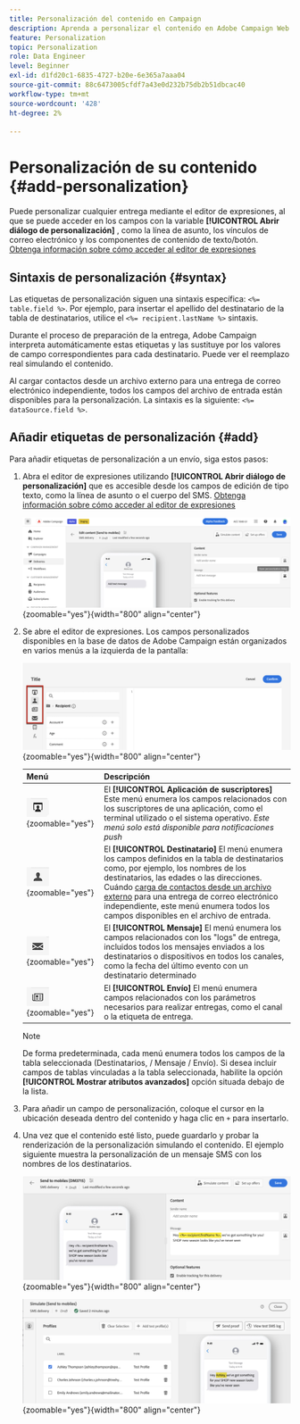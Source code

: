 ```yaml
---
title: Personalización del contenido en Campaign
description: Aprenda a personalizar el contenido en Adobe Campaign Web
feature: Personalization
topic: Personalization
role: Data Engineer
level: Beginner
exl-id: d1fd20c1-6835-4727-b20e-6e365a7aaa04
source-git-commit: 88c6473005cfdf7a43e0d232b75db2b51dbcac40
workflow-type: tm+mt
source-wordcount: '428'
ht-degree: 2%

---
```



# Personalización de su contenido {#add-personalization}

Puede personalizar cualquier entrega mediante el editor de expresiones, al que se puede acceder en los campos con la variable **[!UICONTROL Abrir diálogo de personalización]** , como la línea de asunto, los vínculos de correo electrónico y los componentes de contenido de texto/botón. [Obtenga información sobre cómo acceder al editor de expresiones](gs-personalization.md/#access)

## Sintaxis de personalización {#syntax}

Las etiquetas de personalización siguen una sintaxis específica: `<%= table.field %>`. Por ejemplo, para insertar el apellido del destinatario de la tabla de destinatarios, utilice el `<%= recipient.lastName %>` sintaxis.

Durante el proceso de preparación de la entrega, Adobe Campaign interpreta automáticamente estas etiquetas y las sustituye por los valores de campo correspondientes para cada destinatario. Puede ver el reemplazo real simulando el contenido.

Al cargar contactos desde un archivo externo para una entrega de correo electrónico independiente, todos los campos del archivo de entrada están disponibles para la personalización. La sintaxis es la siguiente: `<%= dataSource.field %>`.

## Añadir etiquetas de personalización {#add}

Para añadir etiquetas de personalización a un envío, siga estos pasos:

1. Abra el editor de expresiones utilizando **[!UICONTROL Abrir diálogo de personalización]** que es accesible desde los campos de edición de tipo texto, como la línea de asunto o el cuerpo del SMS. [Obtenga información sobre cómo acceder al editor de expresiones](gs-personalization.md/#access)

   ![](assets/perso-access.png){zoomable="yes"}{width="800" align="center"}

1. Se abre el editor de expresiones. Los campos personalizados disponibles en la base de datos de Adobe Campaign están organizados en varios menús a la izquierda de la pantalla:

   ![](assets/perso-insert-field.png){zoomable="yes"}{width="800" align="center"}

   | Menú | Descripción |
   |-----|------------|
   | ![](assets/do-not-localize/perso-subscribers-menu.png){zoomable="yes"} | El **[!UICONTROL Aplicación de suscriptores]** Este menú enumera los campos relacionados con los suscriptores de una aplicación, como el terminal utilizado o el sistema operativo. *Este menú solo está disponible para notificaciones push* |
   | ![](assets/do-not-localize/perso-recipients-menu.png){zoomable="yes"} | El **[!UICONTROL Destinatario]** El menú enumera los campos definidos en la tabla de destinatarios como, por ejemplo, los nombres de los destinatarios, las edades o las direcciones. Cuándo [carga de contactos desde un archivo externo](../audience/file-audience.md) para una entrega de correo electrónico independiente, este menú enumera todos los campos disponibles en el archivo de entrada. |
   | ![](assets/do-not-localize/perso-message-menu.png){zoomable="yes"} | El **[!UICONTROL Mensaje]** El menú enumera los campos relacionados con los &quot;logs&quot; de entrega, incluidos todos los mensajes enviados a los destinatarios o dispositivos en todos los canales, como la fecha del último evento con un destinatario determinado |
   | ![](assets/do-not-localize/perso-delivery-menu.png){zoomable="yes"} | El **[!UICONTROL Envío]** El menú enumera campos relacionados con los parámetros necesarios para realizar entregas, como el canal o la etiqueta de entrega. |

   >[!NOTE]
   >
   >De forma predeterminada, cada menú enumera todos los campos de la tabla seleccionada (Destinatarios, / Mensaje / Envío). Si desea incluir campos de tablas vinculadas a la tabla seleccionada, habilite la opción **[!UICONTROL Mostrar atributos avanzados]** opción situada debajo de la lista.

1. Para añadir un campo de personalización, coloque el cursor en la ubicación deseada dentro del contenido y haga clic en `+` para insertarlo.

1. Una vez que el contenido esté listo, puede guardarlo y probar la renderización de la personalización simulando el contenido. El ejemplo siguiente muestra la personalización de un mensaje SMS con los nombres de los destinatarios.

   ![](assets/perso-preview1.png){zoomable="yes"}{width="800" align="center"}

   ![](assets/perso-preview2.png){zoomable="yes"}{width="800" align="center"}
